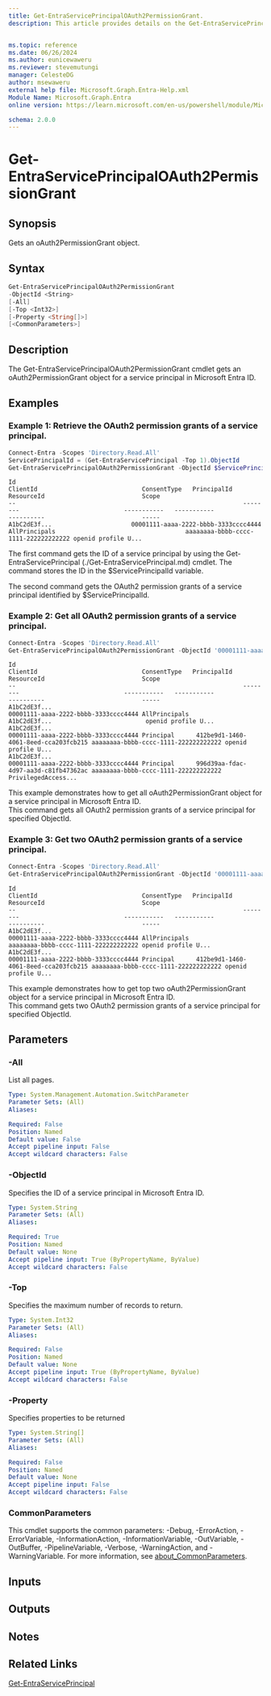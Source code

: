 ```yaml
---
title: Get-EntraServicePrincipalOAuth2PermissionGrant.
description: This article provides details on the Get-EntraServicePrincipalOAuth2PermissionGrant command.


ms.topic: reference
ms.date: 06/26/2024
ms.author: eunicewaweru
ms.reviewer: stevemutungi
manager: CelesteDG
author: msewaweru
external help file: Microsoft.Graph.Entra-Help.xml
Module Name: Microsoft.Graph.Entra
online version: https://learn.microsoft.com/en-us/powershell/module/Microsoft.Graph.Entra/Get-EntraServicePrincipalOAuth2PermissionGrant

schema: 2.0.0
---
```


# Get-EntraServicePrincipalOAuth2PermissionGrant

## Synopsis

Gets an oAuth2PermissionGrant object.

## Syntax

```powershell
Get-EntraServicePrincipalOAuth2PermissionGrant
-ObjectId <String>
[-All]
[-Top <Int32>]
[-Property <String[]>]
[<CommonParameters>]
```

## Description

The Get-EntraServicePrincipalOAuth2PermissionGrant cmdlet gets an oAuth2PermissionGrant object for a service principal in Microsoft Entra ID.

## Examples

### Example 1: Retrieve the OAuth2 permission grants of a service principal.

```powershell
Connect-Entra -Scopes 'Directory.Read.All'
ServicePrincipalId = (Get-EntraServicePrincipal -Top 1).ObjectId
Get-EntraServicePrincipalOAuth2PermissionGrant -ObjectId $ServicePrincipalId
```

```output
Id                                                               ClientId                             ConsentType   PrincipalId                          ResourceId                           Scope
--                                                               --------                             -----------   -----------                          ----------                           -----
A1bC2dE3f...                      00001111-aaaa-2222-bbbb-3333cccc4444 AllPrincipals                                    aaaaaaaa-bbbb-cccc-1111-222222222222 openid profile U...
```

The first command gets the ID of a service principal by using the Get-EntraServicePrincipal (./Get-EntraServicePrincipal.md) cmdlet. 
The command stores the ID in the $ServicePrincipalId variable.

The second command gets the OAuth2 permission grants of a service principal identified by $ServicePrincipalId.

### Example 2: Get all OAuth2 permission grants of a service principal.

```powershell
Connect-Entra -Scopes 'Directory.Read.All'
Get-EntraServicePrincipalOAuth2PermissionGrant -ObjectId '00001111-aaaa-2222-bbbb-3333cccc4444' -All 
```

```output
Id                                                               ClientId                             ConsentType   PrincipalId                          ResourceId                           Scope
--                                                               --------                             -----------   -----------                          ----------                           -----
A1bC2dE3f...                                                      00001111-aaaa-2222-bbbb-3333cccc4444 AllPrincipals                                      A1bC2dE3f...                          openid profile U...
A1bC2dE3f...                                                      00001111-aaaa-2222-bbbb-3333cccc4444 Principal      412be9d1-1460-4061-8eed-cca203fcb215 aaaaaaaa-bbbb-cccc-1111-222222222222 openid profile U...
A1bC2dE3f...                                                      00001111-aaaa-2222-bbbb-3333cccc4444 Principal      996d39aa-fdac-4d97-aa3d-c81fb47362ac aaaaaaaa-bbbb-cccc-1111-222222222222 PrivilegedAccess...
```

This example demonstrates how to get all oAuth2PermissionGrant object for a service principal in Microsoft Entra ID.  
This command gets all OAuth2 permission grants of a service principal for specified ObjectId.

### Example 3: Get two OAuth2 permission grants of a service principal.

```powershell
Connect-Entra -Scopes 'Directory.Read.All'
Get-EntraServicePrincipalOAuth2PermissionGrant -ObjectId '00001111-aaaa-2222-bbbb-3333cccc4444' -Top 2
```

```output
Id                                                               ClientId                             ConsentType   PrincipalId                          ResourceId                           Scope
--                                                               --------                             -----------   -----------                          ----------                           -----
A1bC2dE3f...                                                      00001111-aaaa-2222-bbbb-3333cccc4444 AllPrincipals                                      aaaaaaaa-bbbb-cccc-1111-222222222222 openid profile U...
A1bC2dE3f...                                                      00001111-aaaa-2222-bbbb-3333cccc4444 Principal      412be9d1-1460-4061-8eed-cca203fcb215 aaaaaaaa-bbbb-cccc-1111-222222222222 openid profile U...
```

This example demonstrates how to get top two oAuth2PermissionGrant object for a service principal in Microsoft Entra ID.  
This command gets two OAuth2 permission grants of a service principal for specified ObjectId.

## Parameters

### -All

List all pages.

```yaml
Type: System.Management.Automation.SwitchParameter
Parameter Sets: (All)
Aliases:

Required: False
Position: Named
Default value: False
Accept pipeline input: False
Accept wildcard characters: False
```

### -ObjectId

Specifies the ID of a service principal in Microsoft Entra ID.

```yaml
Type: System.String
Parameter Sets: (All)
Aliases:

Required: True
Position: Named
Default value: None
Accept pipeline input: True (ByPropertyName, ByValue)
Accept wildcard characters: False
```

### -Top

Specifies the maximum number of records to return.

```yaml
Type: System.Int32
Parameter Sets: (All)
Aliases:

Required: False
Position: Named
Default value: None
Accept pipeline input: True (ByPropertyName, ByValue)
Accept wildcard characters: False
```

### -Property

Specifies properties to be returned

```yaml
Type: System.String[]
Parameter Sets: (All)
Aliases:

Required: False
Position: Named
Default value: None
Accept pipeline input: False
Accept wildcard characters: False
```

### CommonParameters

This cmdlet supports the common parameters: -Debug, -ErrorAction, -ErrorVariable, -InformationAction, -InformationVariable, -OutVariable, -OutBuffer, -PipelineVariable, -Verbose, -WarningAction, and -WarningVariable. For more information, see [about_CommonParameters](https://go.microsoft.com/fwlink/?LinkID=113216).

## Inputs

## Outputs

## Notes

## Related Links

[Get-EntraServicePrincipal](Get-EntraServicePrincipal.md)

